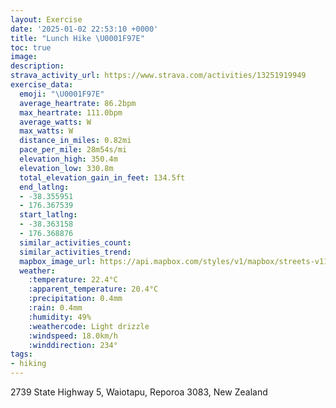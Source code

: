 ```yaml
---
layout: Exercise
date: '2025-01-02 22:53:10 +0000'
title: "Lunch Hike \U0001F97E"
toc: true
image:
description:
strava_activity_url: https://www.strava.com/activities/13251919949
exercise_data:
  emoji: "\U0001F97E"
  average_heartrate: 86.2bpm
  max_heartrate: 111.0bpm
  average_watts: W
  max_watts: W
  distance_in_miles: 0.82mi
  pace_per_mile: 28m54s/mi
  elevation_high: 350.4m
  elevation_low: 330.8m
  total_elevation_gain_in_feet: 134.5ft
  end_latlng:
  - -38.355951
  - 176.367539
  start_latlng:
  - -38.363158
  - 176.368876
  similar_activities_count:
  similar_activities_trend:
  mapbox_image_url: https://api.mapbox.com/styles/v1/mapbox/streets-v11/static/path-5+787af2-1.0(vpciFkhns%60%40IQ%40OEUBARR%40CAOM%5BQQGACBMXKz%40G%5C%5Bl%40C%3FCSAUBO%3FIOCGDGNG%5CCFQJ%3FJFJDh%40ABMACDQGu%40%3Fm%40H%5BIE%40%3FDAIk%40%5Dq%40MM%40WJa%40DIH%3Fv%40Bf%40FZ%40NB%3F%3FDOZy%40%60%40M%40QACGKEANQVo%40Eg%40KSDOPi%40XUPa%40%60%40),pin-s-s+e5b22e(176.37014,-38.36188),pin-s-f+89ae00(176.36799999999997,-38.35765)/auto/800x800?access_token=pk.eyJ1Ijoiam9zaGJlY2ttYW4iLCJhIjoiY205eWR2aDd1MWZ6djJrbXc4a3M0bWZleiJ9.XiG9OWkNcZk2QzjJbxLB4A
  weather:
    :temperature: 22.4°C
    :apparent_temperature: 20.4°C
    :precipitation: 0.4mm
    :rain: 0.4mm
    :humidity: 49%
    :weathercode: Light drizzle
    :windspeed: 18.0km/h
    :winddirection: 234°
tags:
- hiking
---
```

2739 State Highway 5, Waiotapu, Reporoa 3083, New Zealand
